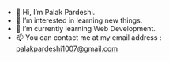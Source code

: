 - 👋 Hi, I’m Palak Pardeshi.
- 👀 I’m interested in learning new things.
- 🌱 I’m currently learning Web Development.
- 📫 You can contact me at my email address : palakpardeshi1007@gmail.com

<!---
palak022/palak022 is a ✨ special ✨ repository because its `README.md` (this file) appears on your GitHub profile.
You can click the Preview link to take a look at your changes.
--->

